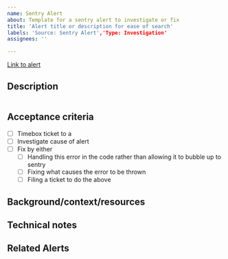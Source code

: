```yaml
---
name: Sentry Alert
about: Template for a sentry alert to investigate or fix
title: 'Alert title or description for ease of search'
labels: 'Source: Sentry Alert','Type: Investigation'
assignees: ''

---
```

<!-- Add the issue number to this link -->
[Link to alert](https://sentry.ds.va.gov/department-of-veterans-affairs/caseflow/issues/)

## Description
<!-- Add the alert text below so it is searchable-->
```
```

## Acceptance criteria
- [ ] Timebox ticket to a <estimate>
- [ ] Investigate cause of alert
- [ ] Fix by either
  - [ ] Handling this error in the code rather than allowing it to bubble up to sentry
  - [ ] Fixing what causes the error to be thrown
  - [ ] Filing a ticket to do the above

## Background/context/resources
<!-- Be sure to add any preliminary investigation you have done -->

## Technical notes

## Related Alerts

